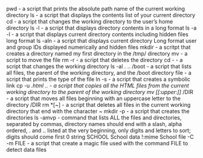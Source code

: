 pwd -  a script that prints the absolute path name of the current working directory
ls - a script that displays the contents list of your current directory
cd - a script that changes the working directory to the user’s home directory
ls -l - a script that displays directory contents in a long format
ls -a -l - a script that displays current directory contents including hidden files long format
ls -aln - a script that displays current directory Long format user and group IDs displayed numerically and hidden files
mkdir - a scritpt that creates a directory named my first directory in the /tmp/ directory
mv - a script to move the file
rm -r - a script that deletes the directory
cd - - a script that changes the working directory
ls -al . .. /boot - a script that lists all files, the parent of the working directory, and the /boot directory
file - a script that prints the type of the file
ln -s - a script that creates a symbolic link
cp -u *.html .. - a script that copies all the HTML files from the current working directory to the parent of the working directory
mv [[:upper:]]* /DIR  - a script that moves all files beginning with an uppercase letter to the directory /DIR
rm *[~]  - a script that deletes all files in the current working directory that end with the character ~
mkdir -p  - a script that creates the directories
ls -amvp  - command that lists ALL the files and directories, separated by commas, directory names should end with a slash, alpha ordered, . and .. listed at the very beginning, only digits and letters to sort; digits should come first
0 string SCHOOL School data
!:mime School
file -C -m FILE  - a script that create a magic file used with the command FILE to detect data files
